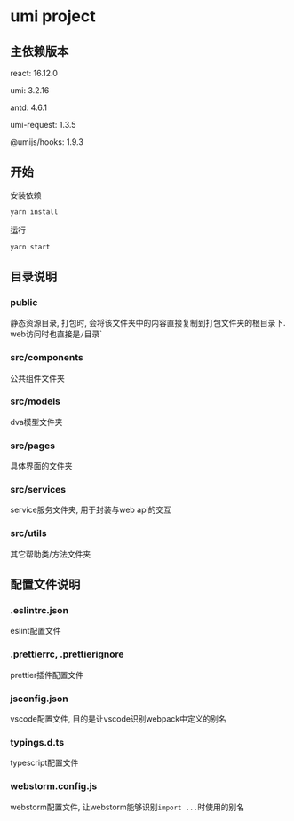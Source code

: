 # umi project

## 主依赖版本

react: 16.12.0

umi: 3.2.16

antd: 4.6.1

umi-request: 1.3.5

@umijs/hooks: 1.9.3

## 开始

安装依赖

```bash
yarn install
```

运行

```bash
yarn start
```

## 目录说明

### public

静态资源目录, 打包时, 会将该文件夹中的内容直接复制到打包文件夹的根目录下. web访问时也直接是`/`目录`

### src/components

公共组件文件夹

### src/models

dva模型文件夹

### src/pages

具体界面的文件夹

### src/services

service服务文件夹, 用于封装与web api的交互

### src/utils

其它帮助类/方法文件夹

## 配置文件说明

### .eslintrc.json

eslint配置文件

### .prettierrc, .prettierignore

prettier插件配置文件

### jsconfig.json

vscode配置文件, 目的是让vscode识别webpack中定义的别名

### typings.d.ts

typescript配置文件

### webstorm.config.js

webstorm配置文件, 让webstorm能够识别`import ...`时使用的别名
